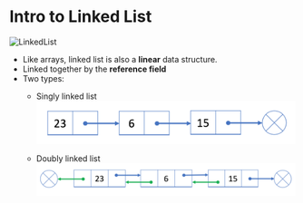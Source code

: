 # Intro to Linked List

![LinkedList](linkedlist.png)
- Like arrays, linked list is also a **linear** data structure.
- Linked together by the **reference field**
- Two types:
    - Singly linked list
    ![singlyLL](singlylinkedlist.png)

    - Doubly linked list
    ![doublyLL](doublylinkedlist.png)
